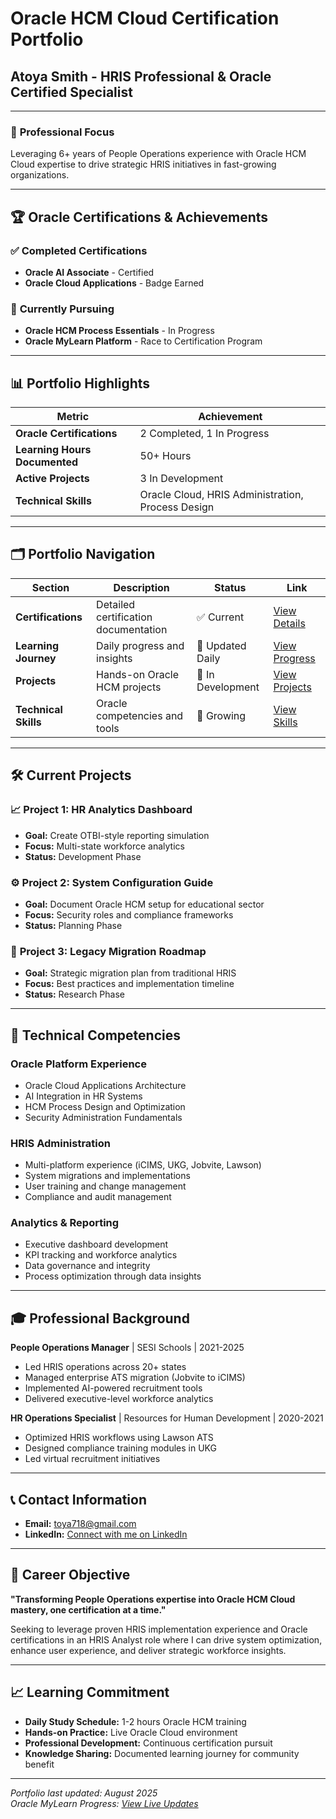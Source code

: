 # Oracle HCM Cloud Certification Portfolio
## Atoya Smith - HRIS Professional & Oracle Certified Specialist

---

### 🎯 **Professional Focus**
Leveraging 6+ years of People Operations experience with Oracle HCM Cloud expertise to drive strategic HRIS initiatives in fast-growing organizations.

---

## 🏆 **Oracle Certifications & Achievements**

### ✅ **Completed Certifications**
- **Oracle AI Associate** - Certified
- **Oracle Cloud Applications** - Badge Earned

### 🔄 **Currently Pursuing**  
- **Oracle HCM Process Essentials** - In Progress
- **Oracle MyLearn Platform** - Race to Certification Program

---

## 📊 **Portfolio Highlights**

| Metric | Achievement |
|--------|-------------|
| **Oracle Certifications** | 2 Completed, 1 In Progress |
| **Learning Hours Documented** | 50+ Hours |
| **Active Projects** | 3 In Development |
| **Technical Skills** | Oracle Cloud, HRIS Administration, Process Design |

---

## 🗂️ **Portfolio Navigation**

| Section | Description | Status | Link |
|---------|-------------|--------|------|
| **Certifications** | Detailed certification documentation | ✅ Current | [View Details](certification-log.md) |
| **Learning Journey** | Daily progress and insights | 🔄 Updated Daily | [View Progress](daily-log.md) |
| **Projects** | Hands-on Oracle HCM projects | 🔄 In Development | [View Projects](#current-projects) |
| **Technical Skills** | Oracle competencies and tools | 📝 Growing | [View Skills](#technical-competencies) |

---

## 🛠️ **Current Projects**

### 📈 **Project 1: HR Analytics Dashboard**
- **Goal:** Create OTBI-style reporting simulation
- **Focus:** Multi-state workforce analytics
- **Status:** Development Phase

### ⚙️ **Project 2: System Configuration Guide**
- **Goal:** Document Oracle HCM setup for educational sector
- **Focus:** Security roles and compliance frameworks
- **Status:** Planning Phase

### 🔄 **Project 3: Legacy Migration Roadmap**
- **Goal:** Strategic migration plan from traditional HRIS
- **Focus:** Best practices and implementation timeline
- **Status:** Research Phase

---

## 💼 **Technical Competencies**

### **Oracle Platform Experience**
- Oracle Cloud Applications Architecture
- AI Integration in HR Systems
- HCM Process Design and Optimization
- Security Administration Fundamentals

### **HRIS Administration**
- Multi-platform experience (iCIMS, UKG, Jobvite, Lawson)
- System migrations and implementations
- User training and change management
- Compliance and audit management

### **Analytics & Reporting**
- Executive dashboard development
- KPI tracking and workforce analytics
- Data governance and integrity
- Process optimization through data insights

---

## 🎓 **Professional Background**

**People Operations Manager** | SESI Schools | 2021-2025
- Led HRIS operations across 20+ states
- Managed enterprise ATS migration (Jobvite to iCIMS)
- Implemented AI-powered recruitment tools
- Delivered executive-level workforce analytics

**HR Operations Specialist** | Resources for Human Development | 2020-2021
- Optimized HRIS workflows using Lawson ATS
- Designed compliance training modules in UKG
- Led virtual recruitment initiatives

---

## 📞 **Contact Information**

- **Email:** toya718@gmail.com
- **LinkedIn:** [Connect with me on LinkedIn](https://www.linkedin.com/in/smithcareers/)
---

## 🚀 **Career Objective**

**"Transforming People Operations expertise into Oracle HCM Cloud mastery, one certification at a time."**

Seeking to leverage proven HRIS implementation experience and Oracle certifications in an HRIS Analyst role where I can drive system optimization, enhance user experience, and deliver strategic workforce insights.

---

## 📈 **Learning Commitment**

- **Daily Study Schedule:** 1-2 hours Oracle HCM training
- **Hands-on Practice:** Live Oracle Cloud environment
- **Professional Development:** Continuous certification pursuit
- **Knowledge Sharing:** Documented learning journey for community benefit

---

*Portfolio last updated: August 2025*  
*Oracle MyLearn Progress: [View Live Updates](daily-log.md)*
